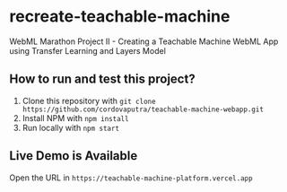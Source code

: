 # recreate-teachable-machine
WebML Marathon Project II - Creating a Teachable Machine WebML App using Transfer Learning and Layers Model

## How to run and test this project?
1. Clone this repository with `git clone https://github.com/cordovaputra/teachable-machine-webapp.git`
2. Install NPM with `npm install`
3. Run locally with `npm start`

## Live Demo is Available
Open the URL in `https://teachable-machine-platform.vercel.app`
